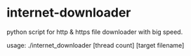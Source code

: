 internet-downloader
===================

python script for http &amp; https file downloader with big speed.

usage:
./internet_downloader <http or https url> [thread count] [target filename]
